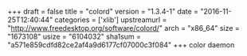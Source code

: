 +++
draft = false
title = "colord"
version = "1.3.4-1"
date = "2016-11-25T12:40:44"
categories = ['xlib']
upstreamurl = "http://www.freedesktop.org/software/colord/"
arch = "x86_64"
size = "1673108"
usize = "6104032"
sha1sum = "a571e859cdfd82ce2af4a9d6177cf07000c3f084"
+++
color daemon